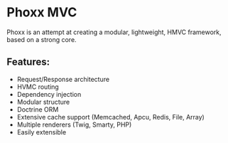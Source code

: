 # Phoxx MVC

Phoxx is an attempt at creating a modular, lightweight, HMVC framework, based on a strong core.

## Features:

- Request/Response architecture
- HVMC routing
- Dependency injection
- Modular structure
- Doctrine ORM
- Extensive cache support (Memcached, Apcu, Redis, File, Array)
- Multiple renderers (Twig, Smarty, PHP)
- Easily extensible
